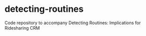 # detecting-routines
Code repository to accompany Detecting Routines: Implications for Ridesharing CRM
